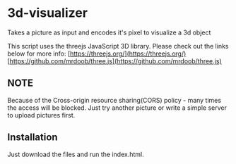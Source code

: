 # 3d-visualizer
Takes a picture as input and encodes it's pixel to visualize a 3d object

This script uses the threejs JavaScript 3D library.
Please check out the links below for more info:
[https://threejs.org/](https://threejs.org/)
[https://github.com/mrdoob/three.js](https://github.com/mrdoob/three.js)

## NOTE
Because of the Cross-origin resource sharing(CORS) policy - many times the access will be blocked. Just try another picture or write a simple server to upload pictures first.

## Installation
Just download the files and run the index.html.
